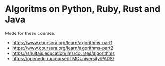 # Algoritms on Python, Ruby, Rust and Java

Made for these courses:

- https://www.coursera.org/learn/algorithms-part1
- https://www.coursera.org/learn/algorithms-part2
- https://shultais.education/lms/courses/algorithms
- https://openedu.ru/course/ITMOUniversity/PADS/
